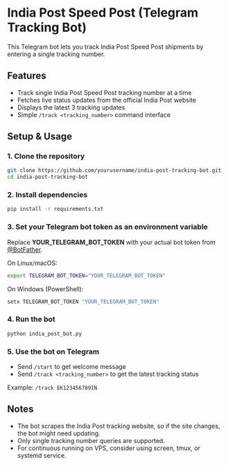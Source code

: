 # India Post Speed Post (Telegram Tracking Bot)

This Telegram bot lets you track India Post Speed Post shipments by entering a single tracking number.

## Features

- Track single India Post Speed Post tracking number at a time
- Fetches live status updates from the official India Post website
- Displays the latest 3 tracking updates
- Simple `/track <tracking_number>` command interface

## Setup & Usage

### 1. Clone the repository
```bash
git clone https://github.com/yourusername/india-post-tracking-bot.git
cd india-post-tracking-bot
```

### 2. Install dependencies
```bash
pip install -r requirements.txt
```

### 3. Set your Telegram bot token as an environment variable
Replace **YOUR_TELEGRAM_BOT_TOKEN** with your actual bot token from [@BotFather](https://t.me/BotFather).

On Linux/macOS:
```bash
export TELEGRAM_BOT_TOKEN="YOUR_TELEGRAM_BOT_TOKEN"
```

On Windows (PowerShell):
```bash
setx TELEGRAM_BOT_TOKEN "YOUR_TELEGRAM_BOT_TOKEN"
```

### 4. Run the bot
```bash
python india_post_bot.py
```

### 5. Use the bot on Telegram
- Send ```/start``` to get welcome message
- Send ```/track <tracking_number>``` to get the latest tracking status

Example:
```/track EK123456789IN```

## Notes
- The bot scrapes the India Post tracking website, so if the site changes, the bot might need updating.
- Only single tracking number queries are supported.
- For continuous running on VPS, consider using screen, tmux, or systemd service.
